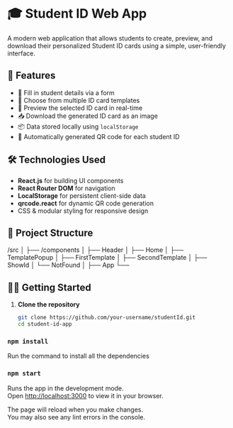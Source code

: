 # 🎓 Student ID Web App

A modern web application that allows students to create, preview, and download their personalized Student ID cards using a simple, user-friendly interface.

## 🚀 Features

- 📝 Fill in student details via a form
- 🎨 Choose from multiple ID card templates
- 👀 Preview the selected ID card in real-time
- 📥 Download the generated ID card as an image
- 📦 Data stored locally using `localStorage`
- 🔳 Automatically generated QR code for each student ID

## 🛠️ Technologies Used

- **React.js** for building UI components
- **React Router DOM** for navigation
- **LocalStorage** for persistent client-side data
- **qrcode.react** for dynamic QR code generation
- CSS & modular styling for responsive design

## 📁 Project Structure

/src │ ├── /components │ ├── Header │ ├── Home │ ├── TemplatePopup │ ├── FirstTemplate │ ├── SecondTemplate │ ├── ShowId │ └── NotFound │ ├── App └── 


## 🧑‍💻 Getting Started

1. **Clone the repository**
   ```bash
   git clone https://github.com/your-username/studentId.git
   cd student-id-app


### `npm install`
Run the command to install all the dependencies

### `npm start`

Runs the app in the development mode.\
Open [http://localhost:3000](http://localhost:3000) to view it in your browser.

The page will reload when you make changes.\
You may also see any lint errors in the console.


